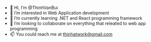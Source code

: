 - 👋 Hi, I’m @ThinhVanBui
- 👀 I’m interested in Web Application development
- 🌱 I’m currently learning .NET and React programming framework
- 💞️ I’m looking to collaborate on everything that releated to web app programming
- 📫 You could reach me at thinhatwork@gmail.com

<!---
ThinhVanBui/ThinhVanBui is a ✨ special ✨ repository because its `README.md` (this file) appears on your GitHub profile.
You can click the Preview link to take a look at your changes.
--->
